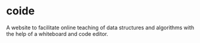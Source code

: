 # coide
A website to facilitate online teaching of data structures and algorithms with the help of a whiteboard and code editor.
